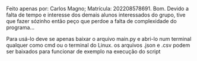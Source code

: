 Feito apenas por: Carlos Magno; Matrícula: 202208578691.
Bom. Devido a falta de tempo e interesse dos demais alunos interessados do grupo, tive que fazer sózinho
então peço que perdoe a falta de complexidade do programa...

Para usá-lo deve se apenas baixar o arquivo main.py e abri-lo num terminal qualquer como cmd ou o terminal do Linux.
os arquivos .json e .csv podem ser baixados para funcionar de exemplo na execução do script
